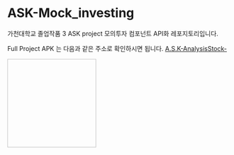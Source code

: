 # ASK-Mock_investing
가천대학교 졸업작품 3 ASK project 모의투자 컴포넌트 API화 레포지토리입니다.


Full Project APK 는 다음과 같은 주소로 확인하시면 됩니다.
[A.S.K-AnalysisStock-](https://github.com/DW-K/A.S.K.-AnalysisStock-)


<img href="https://user-images.githubusercontent.com/31824443/164201471-b681461c-4b01-4198-a62f-82402b600e93.png" width="200" height="200"/>

